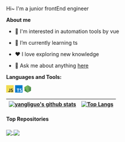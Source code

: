 Hi~ I'm a junior frontEnd engineer 

**About me**

- 👀 I'm interested in automation tools by vue
 
- 🌱 I’m currently learning ts

- ❤️ I love exploring new knowledge

- 💬 Ask me about anything [here](https://github.com/YangLG-7/WIP/issues)

**Languages and Tools:**  

<code><img height="20" src="https://raw.githubusercontent.com/github/explore/80688e429a7d4ef2fca1e82350fe8e3517d3494d/topics/javascript/javascript.png"></code>
<code><img height="20" src="https://raw.githubusercontent.com/github/explore/80688e429a7d4ef2fca1e82350fe8e3517d3494d/topics/typescript/typescript.png"></code>
<code><img height="20" src="https://raw.githubusercontent.com/github/explore/80688e429a7d4ef2fca1e82350fe8e3517d3494d/topics/nodejs/nodejs.png"></code>    

| <a href="#"><img align="center" src="https://github-readme-stats.vercel.app/api?username=YangLG-7&count_private=true&show_icons=true&theme=buefy&hide_border=true" alt="yangliguo's github stats" /></a> | <a href="#"><img align="center" src="https://github-readme-stats.vercel.app/api/top-langs/?username=YangLG-7&theme=buefy&hide_border=true&layout=compact&count_private=true" alt="Top Langs" /></a> |
| ------------- | ------------- |

#### Top Repositories

<a href="https://github.com/YangLG-7/learn_ES">
  <img align="center" src="https://github-readme-stats.vercel.app/api/pin/?username=YangLG-7&repo=learn_ES&theme=buefy" />
</a>
<a href="https://github.com/YangLG-7/learn_TS">
  <img align="center" src="https://github-readme-stats.vercel.app/api/pin/?username=YangLG-7&repo=learn_TS&theme=buefy" />
</a>

<br />
<br />
<!---
YangLG-7/YangLG-7 is a ✨ special ✨ repository because its `README.md` (this file) appears on your GitHub profile.
You can click the Preview link to take a look at your changes.
--->
